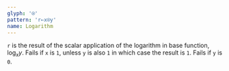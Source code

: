 ```yaml
---
glyph: '⍟'
pattern: 'r←x⍟y'
name: Logarithm
---
```


`r` is the result of the scalar application of the logarithm in base function, $\log_x y$. Fails if `x` is `1`, unless `y` is also `1` in which case the result is `1`. Fails if `y` is `0`.